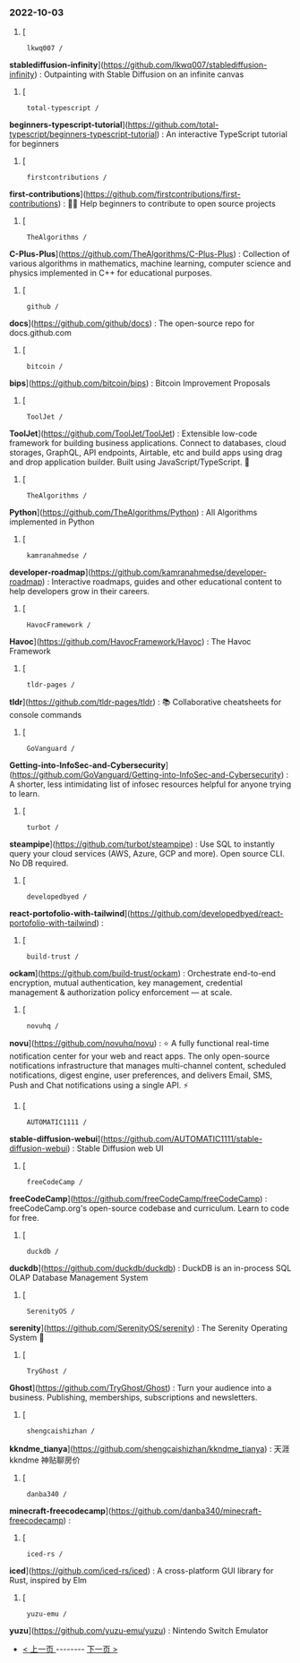 ### 2022-10-03 
1. [
    

        lkwq007 /
**stablediffusion-infinity**](https://github.com/lkwq007/stablediffusion-infinity) : Outpainting with Stable Diffusion on an infinite canvas
1. [
    

        total-typescript /
**beginners-typescript-tutorial**](https://github.com/total-typescript/beginners-typescript-tutorial) : An interactive TypeScript tutorial for beginners
1. [
    

        firstcontributions /
**first-contributions**](https://github.com/firstcontributions/first-contributions) : 🚀✨ Help beginners to contribute to open source projects
1. [
    

        TheAlgorithms /
**C-Plus-Plus**](https://github.com/TheAlgorithms/C-Plus-Plus) : Collection of various algorithms in mathematics, machine learning, computer science and physics implemented in C++ for educational purposes.
1. [
    

        github /
**docs**](https://github.com/github/docs) : The open-source repo for docs.github.com
1. [
    

        bitcoin /
**bips**](https://github.com/bitcoin/bips) : Bitcoin Improvement Proposals
1. [
    

        ToolJet /
**ToolJet**](https://github.com/ToolJet/ToolJet) : Extensible low-code framework for building business applications. Connect to databases, cloud storages, GraphQL, API endpoints, Airtable, etc and build apps using drag and drop application builder. Built using JavaScript/TypeScript. 🚀
1. [
    

        TheAlgorithms /
**Python**](https://github.com/TheAlgorithms/Python) : All Algorithms implemented in Python
1. [
    

        kamranahmedse /
**developer-roadmap**](https://github.com/kamranahmedse/developer-roadmap) : Interactive roadmaps, guides and other educational content to help developers grow in their careers.
1. [
    

        HavocFramework /
**Havoc**](https://github.com/HavocFramework/Havoc) : The Havoc Framework
1. [
    

        tldr-pages /
**tldr**](https://github.com/tldr-pages/tldr) : 📚 Collaborative cheatsheets for console commands
1. [
    

        GoVanguard /
**Getting-into-InfoSec-and-Cybersecurity**](https://github.com/GoVanguard/Getting-into-InfoSec-and-Cybersecurity) : A shorter, less intimidating list of infosec resources helpful for anyone trying to learn.
1. [
    

        turbot /
**steampipe**](https://github.com/turbot/steampipe) : Use SQL to instantly query your cloud services (AWS, Azure, GCP and more). Open source CLI. No DB required.
1. [
    

        developedbyed /
**react-portofolio-with-tailwind**](https://github.com/developedbyed/react-portofolio-with-tailwind) : 
1. [
    

        build-trust /
**ockam**](https://github.com/build-trust/ockam) : Orchestrate end-to-end encryption, mutual authentication, key management, credential management & authorization policy enforcement — at scale.
1. [
    

        novuhq /
**novu**](https://github.com/novuhq/novu) : ⭐ A fully functional real-time notification center for your web and react apps. The only open-source notifications infrastructure that manages multi-channel content, scheduled notifications, digest engine, user preferences, and delivers Email, SMS, Push and Chat notifications using a single API. ⚡
1. [
    

        AUTOMATIC1111 /
**stable-diffusion-webui**](https://github.com/AUTOMATIC1111/stable-diffusion-webui) : Stable Diffusion web UI
1. [
    

        freeCodeCamp /
**freeCodeCamp**](https://github.com/freeCodeCamp/freeCodeCamp) : freeCodeCamp.org's open-source codebase and curriculum. Learn to code for free.
1. [
    

        duckdb /
**duckdb**](https://github.com/duckdb/duckdb) : DuckDB is an in-process SQL OLAP Database Management System
1. [
    

        SerenityOS /
**serenity**](https://github.com/SerenityOS/serenity) : The Serenity Operating System 🐞
1. [
    

        TryGhost /
**Ghost**](https://github.com/TryGhost/Ghost) : Turn your audience into a business. Publishing, memberships, subscriptions and newsletters.
1. [
    

        shengcaishizhan /
**kkndme_tianya**](https://github.com/shengcaishizhan/kkndme_tianya) : 天涯 kkndme 神贴聊房价
1. [
    

        danba340 /
**minecraft-freecodecamp**](https://github.com/danba340/minecraft-freecodecamp) : 
1. [
    

        iced-rs /
**iced**](https://github.com/iced-rs/iced) : A cross-platform GUI library for Rust, inspired by Elm
1. [
    

        yuzu-emu /
**yuzu**](https://github.com/yuzu-emu/yuzu) : Nintendo Switch Emulator 

- [ < 上一页 ](https://github.com/able8/github-trending-daily-record/blob/master/2022-10-02.md) -------- [ 下一页 > ](https://github.com/able8/github-trending-daily-record/blob/master/2022-10-04.md)